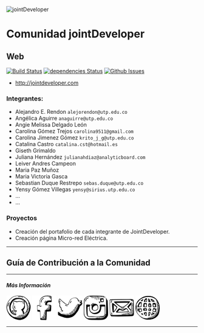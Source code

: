 ![jointDeveloper](https://raw.githubusercontent.com/jointDeveloper/Aprendizaje-Web/gh-pages/IMG/robot-logo.png)

# Comunidad jointDeveloper

## Web
[![Build Status](https://travis-ci.org/jointDeveloper/web.svg?branch=master)](https://travis-ci.org/jointDeveloper/web)
[![dependencies Status](https://david-dm.org/jointDeveloper/web/status.svg)](https://david-dm.org/jointDeveloper/web)
[![Github Issues](https://img.shields.io/github/issues/jointDeveloper/web.svg)](http://github.com/jointDeveloper/web/issues)

* http://jointdeveloper.com

### Integrantes:

* Alejandro E. Rendon `alejorendon@utp.edu.co`
* Angélica Aguirre `anaguirre@utp.edu.co`
* Angie Melissa Delgado León
* Carolina Gómez Trejos  `carolina9511@gmail.com`
* Carolina Jimenez Gómez `krito_j_g@utp.edu.co`
* Catalina Castro `catalina.cst@hotmail.es`
* Giseth Grimaldo
* Juliana Hernández `julianahdiaz@analyticboard.com`
* Leiver Andres Campeon
* Maria Paz Muñoz
* Maria Victoria Gasca
* Sebastian Duque Restrepo `sebas.duque@utp.edu.co`
* Yensy Gómez Villegas `yensy@sirius.utp.edu.co`
* ...
* ...

### Proyectos
* Creación del portafolio de cada integrante de JointDeveloper.
* Creación página Micro-red Eléctrica.

___

## Guía de Contribución a la Comunidad

___
#### _Más Información_

<a href="https://github.com/jointDeveloper/"><img src="https://raw.githubusercontent.com/jointDeveloper/media/master/social-icon/github.png" alt="Github-jointDeveloper" /></a>
<a href="https://facebook.com/jointDeveloper/"><img src="https://raw.githubusercontent.com/jointDeveloper/media/master/social-icon/facebook.png" alt="Facebook-jointDeveloper" /></a>
<a href="https://twitter.com/jointdev"><img src="https://raw.githubusercontent.com/jointDeveloper/media/master/social-icon/twitter.png" alt="Twitter-jointDeveloper" /></a>
<a href="https://instagram.com/jointdeveloper/"><img src="https://raw.githubusercontent.com/jointDeveloper/media/master/social-icon/instagram.png" alt="Instagram-jointDeveloper" /></a>
<a href="mailto:developerjoint@gmail.com"><img src="https://raw.githubusercontent.com/jointDeveloper/media/master/social-icon/email.png" alt="E-mail-jointDeveloper" /></a>
<a href="https://jointdeveloper.github.io/Aprendizaje-Web/"><img src="https://raw.githubusercontent.com/jointDeveloper/media/master/social-icon/internet.png" alt="Web-jointDeveloper" /></a>
___
